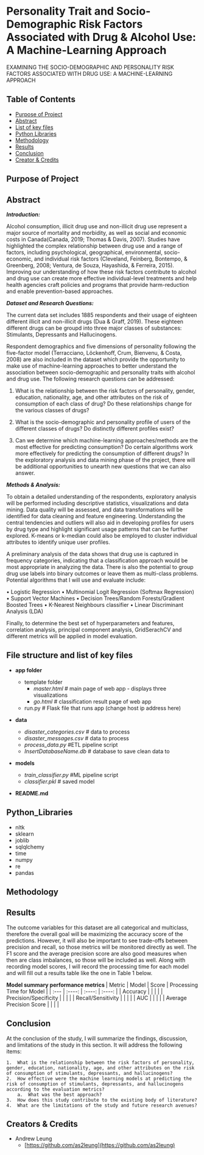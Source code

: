# Personality Trait and Socio-Demographic Risk Factors Associated with Drug & Alcohol Use: A Machine-Learning Approach 

EXAMINING THE SOCIO-DEMOGRAPHIC AND PERSONALITY RISK FACTORS ASSOCIATED WITH DRUG USE: A MACHINE-LEARNING APPROACH



## Table of Contents
* [Purpose of Project](#purpose-of-project)
* [Abstract](#abstract)
* [List of key files](#list_of_key_files)
* [Python Libraries](#python_libraries)
* [Methodology](#methodology)
* [Results](#results)
* [Conclusion](#conclusion)
* [Creator & Credits](#creators)


## Purpose of Project


## Abstract

_**Introduction:**_

Alcohol consumption, illicit drug use and non-illicit drug use represent a major source of mortality and morbidity, as well as social and economic costs in Canada(Canada, 2019; Thomas & Davis, 2007). Studies have highlighted the complex relationship between drug use and a range of factors, including psychological, geographical, environmental, socio-economic, and individual risk factors (Cleveland, Feinberg, Bontempo, & Greenberg, 2008; Ventura, de Souza, Hayashida, & Ferreira, 2015). Improving our understanding of how these risk factors contribute to alcohol and drug use can create more effective individual-level treatments and help health agencies craft policies and programs that provide harm-reduction and enable prevention-based approaches. 

_**Dataset and Research Questions:**_

The current data set includes 1885 respondents and their usage of eighteen different illicit and non-illicit drugs (Dua & Graff, 2019). These eighteen different drugs can be groupd into three major classes of substances: Stimulants, Depressants and Hallucinogens.

 Respondent demographics and five dimensions of personality following the five-factor model (Terracciano, Löckenhoff, Crum, Bienvenu, & Costa, 2008) are also included in the dataset which provide the opportunity to make use of machine-learning approaches to better understand the association between socio-demographic and personality traits with alcohol and drug use. The following research questions can be addressed:

1)	What is the relationship between the risk factors of personality, gender, education, nationality, age, and other attributes on the risk of consumption of each class of drug? Do these relationships change for the various classes of drugs? 

2)	What is the socio-demographic and personality profile of users of the different classes of drugs? Do distinctly different profiles exist?

3)	Can we determine which machine-learning approaches/methods are the most effective for predicting consumption? Do certain algorithms work more effectively for predicting the consumption of different drugs?
In the exploratory analysis and data mining phase of the project, there will be additional opportunities to unearth new questions that we can also answer.

_**Methods & Analysis:**_

To obtain a detailed understanding of the respondents, exploratory analysis will be performed including descriptive statistics, visualizations and data mining. Data quality will be assessed, and data transformations will be identified for data cleaning and feature engineering. Understanding the central tendencies and outliers will also aid in developing profiles for users by drug type and highlight significant usage patterns that can be further explored. K-means or k-median could also be employed to cluster individual attributes to identify unique user profiles.

A preliminary analysis of the data shows that drug use is captured in frequency categories, indicating that a classification approach would be most appropriate in analyzing the data. There is also the potential to group drug use labels into binary outcomes or leave them as multi-class problems. Potential algorithms that I will use and evaluate include:

•	Logistic Regression
•	Multinomial Logit Regression (Softmax Regression)
•	Support Vector Machines
•	Decision Trees/Random Forests/Gradient Boosted Trees
•	K-Nearest Neighbours classifier
•	Linear Discriminant Analysis (LDA)

Finally, to determine the best set of hyperparameters and features, correlation analysis, principal component analysis, GridSerachCV and different metrics will be applied in model evaluation.
 
## File structure and list of key files <a name="list_of_key_files"></a>

* **app folder**
	* template folder
		* *master.html*  # main page of web app - displays three visualizations
		* *go.html*  # classification result page of web app
	* run.py  # Flask file that runs app (change host ip address here)

* **data**
	* *disaster_categories.csv*  # data to process 
	* *disaster_messages.csv*  # data to process
	* *process_data.py*		   #ETL pipeline script		
	* *InsertDatabaseName.db*   # database to save clean data to

* **models**
	* *train_classifier.py* #ML pipeline script
	* *classifier.pkl*  # saved model 

* **README.md**

## Python_Libraries

* nltk
* sklearn
* joblib
* sqlqlchemy
* time
* numpy
* re
* pandas

## Methodology

## Results

The outcome variables for this dataset are all categorical and multiclass, therefore the overall goal will be maximizing the accuracy score of the predictions. However, it will also be important to see trade-offs between precision and recall, so those metrics will be monitored directly as well. The F1 score and the average precision score are also good measures when then are class imbalances, so those will be included as well. Along with recording model scores, I will record the processing time for each model and will fill out a results table like the one in Table 1 below.

<b>Model summary performance metrics </b>
| Metric | Model | Score | Processing Time for Model |
| :--- | :----: | :----: | :----: |
| Accuracy  | | |  |
| Precision/Specificity |  | | | 
| Recall/Sensitivity | | |  |
| AUC |  |  |  | 
| Average Precision Score | | | |


## Conclusion

At the conclusion of the study, I will summarize the findings, discussion, and limitations of the study in this section. It will address the following items:

	1.	What is the relationship between the risk factors of personality, gender, education, nationality, age, and other attributes on the risk of consumption of stimulants, depressants, and hallucinogens?
	2.	How effective were the machine learning models at predicting the risk of consumption of stimulants, depressants, and hallucinogens according to the evaluation metrics?
		a.	What was the best approach?
	3.	How does this study contribute to the existing body of literature?
	4.	What are the limitations of the study and future research avenues?


## Creators & Credits <a name="creators"></a>

* Andrew Leung
    - [https://github.com/as2leung](https://github.com/as2leung)